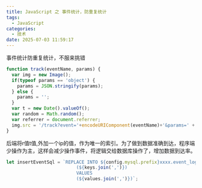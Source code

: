 ```yaml
---
title: JavaScript 之 事件统计，防重复统计
tags:
  - JavaScript
categories:
  - 技术
date: 2025-07-03 11:59:17
---
```


事件统计防重复统计，不服来挑错

```js
function track(eventName, params) {
  var img = new Image();
  if(typeof params == 'object') {
    params = JSON.stringify(params);
  } else {
    params = '';
  }
  var t = new Date().valueOf();
  var random = Math.random();
  var referrer = document.referrer;
  img.src = '/track?event='+encodeURIComponent(eventName)+'&params=' + encodeURIComponent(params) + '&t='+t+'&r='+random+'&referrer='+referrer;
}
```

后端将r值t值,外加一个ip的值，作为唯一的索引。为了做到数据准确到达，程序端少操作为主，这样会减少操作事件，将逻辑交给数据库操作了，增加数据到达率。

```js
let insertEventSql = `REPLACE INTO ${config.mysql.prefix}xxxx.event_log 
                          (${keys.join(',')}) 
                          VALUES 
                          (${values.join(',')})`;
```


